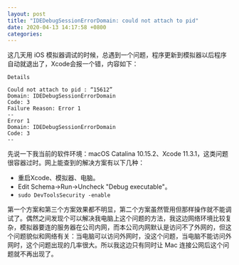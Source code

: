 ```yaml
---
layout: post
title: "IDEDebugSessionErrorDomain: could not attach to pid"
date: 2020-04-13 14:17:58 +0800
categories:
---
```


这几天用 iOS 模拟器调试的时候，总遇到一个问题，程序更新到模拟器以后程序自动就退出了，Xcode会报一个错，内容如下：

```
Details

Could not attach to pid : “15612”
Domain: IDEDebugSessionErrorDomain
Code: 3
Failure Reason: Error 1
--
Error 1
Domain: IDEDebugSessionErrorDomain
Code: 3
--
```

先说一下我当前的软件环境：macOS Catalina 10.15.2、Xcode 11.3.1，这类问题很容器过时。网上能查到的解决方案有以下几种：

* 重启Xcode、模拟器、电脑。
* Edit Schema->Run->Uncheck "Debug executable"。
* `sudo DevToolsSecurity -enable`

第一个方案和第三个方案效果都不明显，第二个方案虽然管用但那样操作就不能调试了。偶然之间发现个可以解决我电脑上这个问题的方法，我这边网络环境比较复杂，模拟器要连的服务器在公司内网，而本公司内网默认是访问不了外网的，但这个问题貌似和网络有关：当电脑可以访问外网时，没这个问题，当电脑不能访问外网时，这个问题出现的几率很大。所以我这边只有同时让 Mac 连接公网后这个问题就不再出现了。
